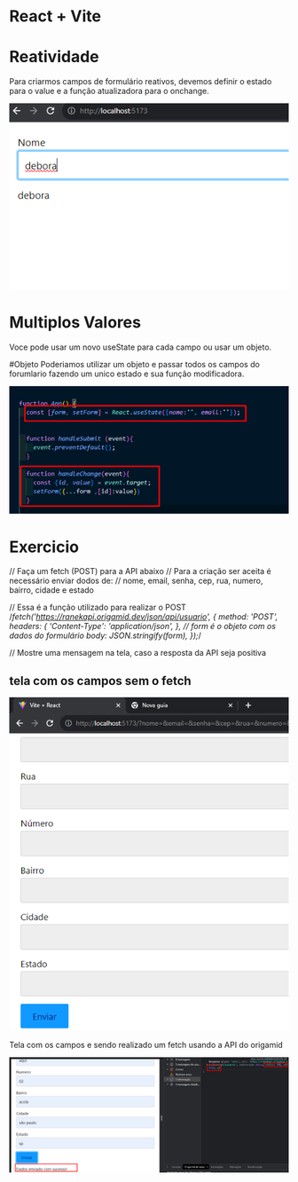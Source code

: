 # React + Vite

# Reatividade
Para criarmos campos de formulário reativos, devemos definir o estado para o value e a função atualizadora para o onchange.

![Alt text](image-1.png)

# Multiplos Valores
Voce pode usar um novo useState para cada campo ou usar um objeto.

#Objeto
Poderiamos utilizar um objeto e passar todos os campos do forumlario fazendo um unico estado e sua função modificadora.

![Alt text](image-2.png)

# Exercicio

// Faça um fetch (POST) para a API abaixo
// Para a criação ser aceita é necessário enviar dodos de:
// nome, email, senha, cep, rua, numero, bairro, cidade e estado

// Essa é a função utilizado para realizar o POST
/*fetch('https://ranekapi.origamid.dev/json/api/usuario', {
  method: 'POST',
  headers: {
    'Content-Type': 'application/json',
  },
  // form é o objeto com os dados do formulário
  body: JSON.stringify(form),
});*/

// Mostre uma mensagem na tela, caso a resposta da API seja positiva

## tela com os campos sem o fetch

![Alt text](image-3.png)

Tela com os campos e sendo realizado um fetch usando a API do origamid

![Alt text](image-4.png)